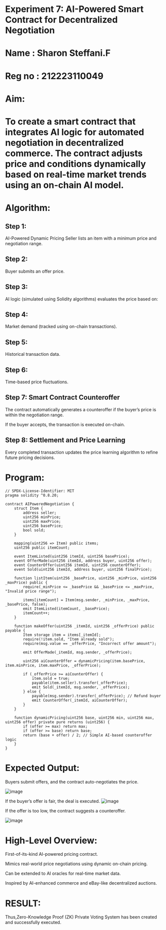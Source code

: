 # Experiment 7: AI-Powered Smart Contract for Decentralized Negotiation
# Name : Sharon Steffani.F
# Reg no : 212223110049
# Aim:
# To create a smart contract that integrates AI logic for automated negotiation in decentralized commerce. The contract adjusts price and conditions dynamically based on real-time market trends using an on-chain AI model.

# Algorithm:
## Step 1:
AI-Powered Dynamic Pricing
Seller lists an item with a minimum price and negotiation range.

## Step 2: 
Buyer submits an offer price.

## Step 3:
AI logic (simulated using Solidity algorithms) evaluates the price based on:

## Step 4: 
Market demand (tracked using on-chain transactions).

## Step 5:  
Historical transaction data.
## Step 6:

Time-based price fluctuations.


## Step 7: Smart Contract Counteroffer
The contract automatically generates a counteroffer if the buyer’s price is within the negotiation range.


If the buyer accepts, the transaction is executed on-chain.


## Step 8: Settlement and Price Learning
Every completed transaction updates the price learning algorithm to refine future pricing decisions.



# Program:
```
// SPDX-License-Identifier: MIT
pragma solidity ^0.8.20;

contract AIPoweredNegotiation {
    struct Item {
        address seller;
        uint256 minPrice;
        uint256 maxPrice;
        uint256 basePrice;
        bool sold;
    }

    mapping(uint256 => Item) public items;
    uint256 public itemCount;

    event ItemListed(uint256 itemId, uint256 basePrice);
    event OfferMade(uint256 itemId, address buyer, uint256 offer);
    event CounterOffer(uint256 itemId, uint256 counterOffer);
    event Sold(uint256 itemId, address buyer, uint256 finalPrice);

    function listItem(uint256 _basePrice, uint256 _minPrice, uint256 _maxPrice) public {
        require(_minPrice <= _basePrice && _basePrice <= _maxPrice, "Invalid price range");
        
        items[itemCount] = Item(msg.sender, _minPrice, _maxPrice, _basePrice, false);
        emit ItemListed(itemCount, _basePrice);
        itemCount++;
    }

    function makeOffer(uint256 _itemId, uint256 _offerPrice) public payable {
        Item storage item = items[_itemId];
        require(!item.sold, "Item already sold");
        require(msg.value == _offerPrice, "Incorrect offer amount");

        emit OfferMade(_itemId, msg.sender, _offerPrice);

        uint256 aiCounterOffer = dynamicPricing(item.basePrice, item.minPrice, item.maxPrice, _offerPrice);

        if (_offerPrice >= aiCounterOffer) {
            item.sold = true;
            payable(item.seller).transfer(_offerPrice);
            emit Sold(_itemId, msg.sender, _offerPrice);
        } else {
            payable(msg.sender).transfer(_offerPrice); // Refund buyer
            emit CounterOffer(_itemId, aiCounterOffer);
        }
    }

    function dynamicPricing(uint256 base, uint256 min, uint256 max, uint256 offer) private pure returns (uint256) {
        if (offer >= max) return max;
        if (offer >= base) return base;
        return (base + offer) / 2; // Simple AI-based counteroffer logic
    }
}
```

# Expected Output:
Buyers submit offers, and the contract auto-negotiates the price.

![image](https://github.com/user-attachments/assets/620f6491-7f2f-4798-91f5-b45d3a54dffd)

If the buyer’s offer is fair, the deal is executed.
![image](https://github.com/user-attachments/assets/1e43896c-1a21-4893-afc9-93f46f8f7667)

If the offer is too low, the contract suggests a counteroffer.


![image](https://github.com/user-attachments/assets/d03d4689-7577-4682-9bee-70f52b8b2722)


# High-Level Overview:
First-of-its-kind AI-powered pricing contract.


Mimics real-world price negotiations using dynamic on-chain pricing.


Can be extended to AI oracles for real-time market data.


Inspired by AI-enhanced commerce and eBay-like decentralized auctions.

# RESULT:

Thus,Zero-Knowledge Proof (ZK) Private Voting System has been created and successfully executed.
